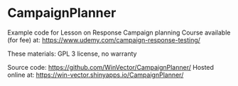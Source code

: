 # CampaignPlanner
Example code for Lesson on Response Campaign planning
Course available (for fee) at:
  https://www.udemy.com/campaign-response-testing/

These materials:
  GPL 3 license, no warranty

Source code: https://github.com/WinVector/CampaignPlanner/
Hosted online at: https://win-vector.shinyapps.io/CampaignPlanner/

